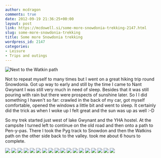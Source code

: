 ```yaml
---
author: mcdragon
comments: true
date: 2012-09-19 21:36:25+00:00
layout: post
link: https://mcdowell.si/some-more-snowdonia-trekking-2147.html
slug: some-more-snowdonia-trekking
title: Some more Snowdonia trekking
wordpress_id: 2147
categories:
- Leisure
- Trips and outings
---
```


![](https://img.mcdowell.si/2012/09/2012-08-26-16.36.181-1.jpg "Next to the Watkin path")

Not to repeat myself to many times but I went on a great hiking trip round Snowdonia. Got up way to early and still by the time I came to Nant Gwynant I was still very much in need of sleep. Besides that it was still pouring with rain but there were prospects of sunshine later. So I I did something I haven't so far: crawled in the back of my car, got myself comfortable, opened the windows a little bit and went to sleep. It certainly did the trick as when I woke up I felt great and the sun was up as well :-D

So my trek started just west of lake Gwynant and the YHA hostel. At the campsite I turned left to continue on the old road and then onto a path to Pen-y-pas. There I took the Pyg track to Snowdon and then the Watkins path on the other side back to the valley. took me about 6 hours to complete.

![](https://img.mcdowell.si/2012/09/2012-08-26-10.13.04-1.jpg)
![](https://img.mcdowell.si/2012/09/2012-08-26-11.25.17-1.jpg)
![](https://img.mcdowell.si/2012/09/2012-08-26-11.59.26-1.jpg)
![](https://img.mcdowell.si/2012/09/2012-08-26-13.17.55-1.jpg)
![](https://img.mcdowell.si/2012/09/2012-08-26-13.28.36-1.jpg)
![](https://img.mcdowell.si/2012/09/2012-08-26-14.07.31-1.jpg)
![](https://img.mcdowell.si/2012/09/2012-08-26-14.08.28-1.jpg)
![](https://img.mcdowell.si/2012/09/IMG_2192-1.jpg)
![](https://img.mcdowell.si/2012/09/IMG_2193-1.jpg)
![](https://img.mcdowell.si/2012/09/IMG_2194-1.jpg)
![](https://img.mcdowell.si/2012/09/IMG_2195-1.jpg)
![](https://img.mcdowell.si/2012/09/IMG_2196-1.jpg)
![](https://img.mcdowell.si/2012/09/IMG_2197-1.jpg)
![](https://img.mcdowell.si/2012/09/IMG_2198-1.jpg)
![](https://img.mcdowell.si/2012/09/IMG_2200-1.jpg)
![](https://img.mcdowell.si/2012/09/IMG_2206-1.jpg)
![](https://img.mcdowell.si/2012/09/IMG_2207-1.jpg)
![](https://img.mcdowell.si/2012/09/IMG_2209-1.jpg)